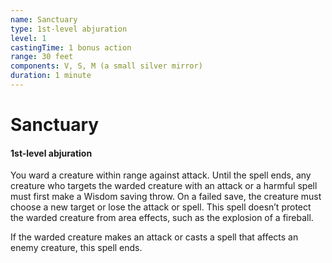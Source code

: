 ```yaml
---
name: Sanctuary
type: 1st-level abjuration
level: 1
castingTime: 1 bonus action
range: 30 feet
components: V, S, M (a small silver mirror)
duration: 1 minute
---
```


# Sanctuary

#### 1st-level abjuration

You ward a creature within range against attack. Until the spell ends, any creature who targets the warded creature with an attack or a harmful spell must first make a Wisdom saving throw. On a failed save, the creature must choose a new target or lose the attack or spell. This spell doesn’t protect the warded creature from area effects, such as the explosion of a fireball.

If the warded creature makes an attack or casts a spell that affects an enemy creature, this spell ends.
